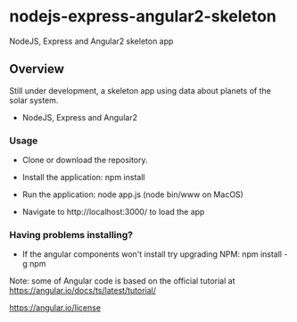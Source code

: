 # nodejs-express-angular2-skeleton
NodeJS, Express and Angular2 skeleton app

## Overview

Still under development, a skeleton app using data about planets of the solar system.

 * NodeJS, Express and Angular2

### Usage

 * Clone or download the repository.

 * Install the application: npm install

 * Run the application: node app.js (node bin/www on MacOS)

 * Navigate to http://localhost:3000/ to load the app

### Having problems installing?

* If the angular components won't install try upgrading NPM: npm install -g npm

Note: some of Angular code is based on the official tutorial at https://angular.io/docs/ts/latest/tutorial/

https://angular.io/license